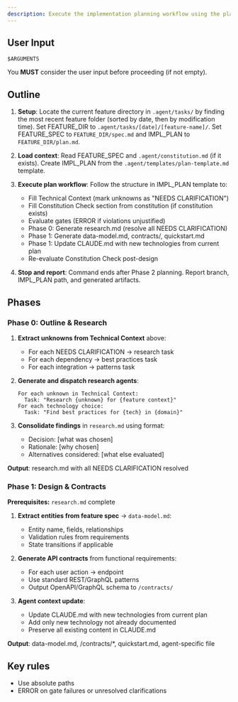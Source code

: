 ```yaml
---
description: Execute the implementation planning workflow using the plan template to generate design artifacts.
---
```


## User Input

```text
$ARGUMENTS
```

You **MUST** consider the user input before proceeding (if not empty).

## Outline

1. **Setup**: Locate the current feature directory in `.agent/tasks/` by finding the most recent feature folder (sorted by date, then by modification time). Set FEATURE_DIR to `.agent/tasks/[date]/[feature-name]/`. Set FEATURE_SPEC to `FEATURE_DIR/spec.md` and IMPL_PLAN to `FEATURE_DIR/plan.md`.

2. **Load context**: Read FEATURE_SPEC and `.agent/constitution.md` (if it exists). Create IMPL_PLAN from the `.agent/templates/plan-template.md` template.

3. **Execute plan workflow**: Follow the structure in IMPL_PLAN template to:
   - Fill Technical Context (mark unknowns as "NEEDS CLARIFICATION")
   - Fill Constitution Check section from constitution (if constitution exists)
   - Evaluate gates (ERROR if violations unjustified)
   - Phase 0: Generate research.md (resolve all NEEDS CLARIFICATION)
   - Phase 1: Generate data-model.md, contracts/, quickstart.md
   - Phase 1: Update CLAUDE.md with new technologies from current plan
   - Re-evaluate Constitution Check post-design

4. **Stop and report**: Command ends after Phase 2 planning. Report branch, IMPL_PLAN path, and generated artifacts.

## Phases

### Phase 0: Outline & Research

1. **Extract unknowns from Technical Context** above:
   - For each NEEDS CLARIFICATION → research task
   - For each dependency → best practices task
   - For each integration → patterns task

2. **Generate and dispatch research agents**:
   ```
   For each unknown in Technical Context:
     Task: "Research {unknown} for {feature context}"
   For each technology choice:
     Task: "Find best practices for {tech} in {domain}"
   ```

3. **Consolidate findings** in `research.md` using format:
   - Decision: [what was chosen]
   - Rationale: [why chosen]
   - Alternatives considered: [what else evaluated]

**Output**: research.md with all NEEDS CLARIFICATION resolved

### Phase 1: Design & Contracts

**Prerequisites:** `research.md` complete

1. **Extract entities from feature spec** → `data-model.md`:
   - Entity name, fields, relationships
   - Validation rules from requirements
   - State transitions if applicable

2. **Generate API contracts** from functional requirements:
   - For each user action → endpoint
   - Use standard REST/GraphQL patterns
   - Output OpenAPI/GraphQL schema to `/contracts/`

3. **Agent context update**:
   - Update CLAUDE.md with new technologies from current plan
   - Add only new technology not already documented
   - Preserve all existing content in CLAUDE.md

**Output**: data-model.md, /contracts/*, quickstart.md, agent-specific file

## Key rules

- Use absolute paths
- ERROR on gate failures or unresolved clarifications

